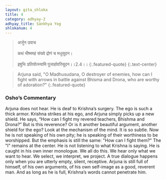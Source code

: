 ```yaml
---
layout: gita_shloka
title: 4
category: adhyay-2
adhyay_title: Sānkhya Yog
shlokanum: 4
---
```


> अर्जुन उवाच<br><br>कथं भीष्ममहं संख्ये द्रोणं च मधुसूदन।<br><br>इषुभिः प्रतियोत्स्यामि पूजार्हावरिसूदन।।2.4।।
{:.featured-quote} 
{:.text-center}

> Arjuna said, "O Madhusudana, O destroyer of enemies, how can I fight with arrows in battle against Bhisma and Drona, who are worthy of adoration?"
{:.featured-quote}

### Osho’s Commentary
Arjuna does not hear. He is deaf to Krishna’s surgery. The ego is such a thick armor. Krishna strikes at his ego, and Arjuna simply picks up a new shield. He says, “How can I fight my revered teachers, Bhishma and Drona?”
But is this reverence? Or is it another beautiful argument, another shield for the ego? Look at the mechanism of the mind. It is so subtle. Now he is not speaking of his own pity; he is speaking of their worthiness to be worshipped. But the emphasis is still the same: "How can I fight them?" The "I" remains at the center.
He is not listening to what Krishna is saying. He is caught in his own inner monologue. We all do this. We hear only what we want to hear. We select, we interpret, we project. A true dialogue happens only when you are utterly empty, silent, receptive. Arjuna is still full of himself, of his own arguments, of his own self-image as a good, reverent man. And as long as he is full, Krishna’s words cannot penetrate him.
